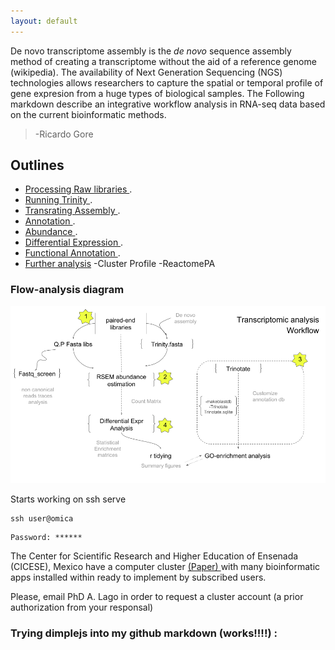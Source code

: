 ```yaml
---
layout: default
---
```


De novo transcriptome assembly is the _de novo_ sequence assembly method of creating a transcriptome without the aid of a reference genome (wikipedia). The availability of Next Generation Sequencing (NGS) technologies allows researchers to capture the spatial or temporal profile of gene expresion from a huge types of biological samples. The Following markdown describe an integrative workflow analysis in RNA-seq data based on the current bioinformatic methods.

> -Ricardo Gore

## Outlines

* [Processing Raw libraries ](./markdown/Processing).
* [Running Trinity ](./markdown/denovo-Assembly).
* [Transrating Assembly ](./markdown/transrate).
* [Annotation ](./markdown/trinotate).
* [Abundance ](./markdown/RSEM).
* [Differential Expression ](./markdown/DiffExp).
* [Functional Annotation ](./markdown/DE-ontology).
* [Further analysis](https://bioconductor.org/packages/3.7/bioc/vignettes/clusterProfiler/inst/doc/clusterProfiler.html#kegg-analysis)
    -Cluster Profile
    -ReactomePA

### Flow-analysis diagram

![](./figures/step-step-analysis.png)


Starts working on ssh serve

```shell
ssh user@omica
```

```shell
Password: ******
```

The Center for Scientific Research and Higher Education of Ensenada (CICESE), Mexico have a computer cluster [(Paper) ](http://todos.cicese.mx/sitio/noticia.php?n=827#.WsJ-23XwZhE) with many bioinformatic apps installed within ready to implement by subscribed users.  

Please, email PhD A. Lago in order to request a cluster account (a prior authorization from your responsal)

### Trying dimplejs into my github markdown (works!!!!) : 

<head>
    <script src="http://d3js.org/d3.v4.min.js"></script>
    <script src="http://dimplejs.org/dist/dimple.v2.3.0.min.js"></script>
  </head>
  <body>
    <script type="text/javascript">
      var svg = dimple.newSvg("body", 800, 600);
      var data = [
        { "Word":"Hello", "Awesomeness":2000 },
        { "Word":"World", "Awesomeness":3000 }
      ];
      var chart = new dimple.chart(svg, data);
      chart.addCategoryAxis("x", "Word");
      chart.addMeasureAxis("y", "Awesomeness");
      chart.addSeries(null, dimple.plot.bar);
      chart.draw();
    </script>
  </body>

  <html>
<div id="chartContainer">
  <script src="/lib/d3.v4.3.0.js"></script>
  <script src="http://dimplejs.org/dist/dimple.v2.3.0.min.js"></script>
  <script type="text/javascript">
    var svg = dimple.newSvg("#chartContainer", 590, 400);
    d3.tsv("/data/example_data.tsv", function (data) {

      // Filter for a single SKU and Channel
      data = dimple.filterData(data, "SKU", "Theta 18 Pack Standard");
      data = dimple.filterData(data, "Channel", "Hypermarkets");

      // Create and Position a Chart
      var myChart = new dimple.chart(svg, data);
      myChart.setBounds(60, 30, 500, 300);
      var x = myChart.addCategoryAxis("x", "Month")
      myChart.addMeasureAxis("y", "Unit Sales");

      // Order the x axis by date
      x.addOrderRule("Date");

      // Min price will be green, middle price yellow and max red
      myChart.addColorAxis("Price", ["green", "yellow", "red"]);

      // Add a thick line with markers
      var lines = myChart.addSeries(null, dimple.plot.line);
      lines.lineWeight = 5;
      lines.lineMarkers = true;

      // Draw the chart
      myChart.draw();

    });
  </script>
</div>
</html>